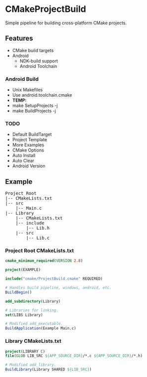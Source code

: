# CMakeProjectBuild
Simple pipeline for building cross-platform CMake projects.

## Features

* CMake build targets
* Android
  * NDK-build support
  * Android Toolchain 
  
### Android Build

* Unix Makefiles
* Use android.toolchain.cmake
* **TEMP:**
* make SetupProjects -j
* make BuildProjects -j

### TODO

* Default BuildTarget
* Project Template
* More Examples
* CMake Options
 * Auto Install
 * Auto Clear
 * Android Version

## Example

<pre>
Project Root
|-- CMakeLists.txt
|-- src
    |-- Main.c
|-- Library
    |-- CMakeLists.txt
    |-- include
        |-- Lib.h
    |-- src
        |-- Lib.c
</pre>

### Project Root CMakeLists.txt

``` CMake
cmake_minimum_required(VERSION 2.8)

project(EXAMPLE)

include("cmake/ProjectBuild.cmake" REQUIRED)

# Handles build pipeline, windows, android, etc.
BuildBegin()

add_subdirectory(Library)

# Libraries for linking.
set(LIBS Library)

# Modified add_executable.
BuildApplication(Example Main.c)

```

### Library CMakeLists.txt

``` CMake
project(LIBRARY C)
file(GLOB LIB_SRC ${APP_SOURCE_DIR}/*.c ${APP_SOURCE_DIR}/*.h)

# Modified add_library.
BuildLibrary(Library SHARED ${LIB_SRC})
```

